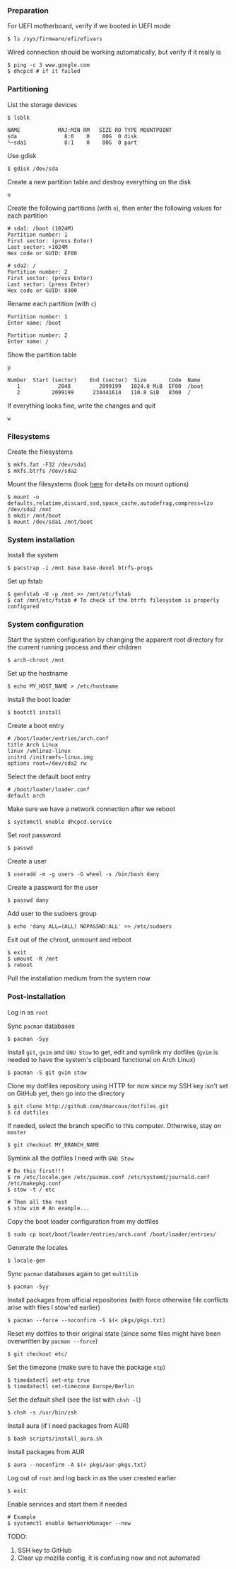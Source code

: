 ### Preparation

For UEFI motherboard, verify if we booted in UEFI mode
```
$ ls /sys/firmware/efi/efivars
```

Wired connection should be working automatically, but verify if it really is
```shell
$ ping -c 3 www.google.com
$ dhcpcd # if it failed
```

### Partitioning

List the storage devices
```
$ lsblk

NAME            MAJ:MIN RM   SIZE RO TYPE MOUNTPOINT
sda               8:0    0    80G  0 disk
└─sda1            8:1    0    80G  0 part
```

Use gdisk
```
$ gdisk /dev/sda
```

Create a new partition table and destroy everything on the disk
```
o
```

Create the following partitions (with `n`), then enter the following values for each partition
```
# sda1: /boot (1024M)
Partition number: 1
First sector: (press Enter)
Last sector: +1024M
Hex code or GUID: EF00
```

```
# sda2: /
Partition number: 2
First sector: (press Enter)
Last sector: (press Enter)
Hex code or GUID: 8300
```

Rename each partition (with `c`)
```
Partition number: 1
Enter name: /boot
```

```
Partition number: 2
Enter name: /
```

Show the partition table
```
p

Number  Start (sector)    End (sector)  Size       Code  Name
   1            2048         2099199   1024.0 MiB  EF00  /boot
   2          2099199      234441614   110.8 GiB   8300  /
```

If everything looks fine, write the changes and quit
```
w
```

### Filesystems

Create the filesystems
```
$ mkfs.fat -F32 /dev/sda1
$ mkfs.btrfs /dev/sda2
```

Mount the filesystems (look [here](https://btrfs.wiki.kernel.org/index.php/Mount_options) for details on mount options)
```
$ mount -o defaults,relatime,discard,ssd,space_cache,autodefrag,compress=lzo /dev/sda2 /mnt
$ mkdir /mnt/boot
$ mount /dev/sda1 /mnt/boot
```

### System installation

Install the system
```
$ pacstrap -i /mnt base base-devel btrfs-progs
```

Set up fstab
```
$ genfstab -U -p /mnt >> /mnt/etc/fstab
$ cat /mnt/etc/fstab # To check if the btrfs filesystem is properly configured
```

### System configuration

Start the system configuration by changing the apparent root directory for the current running process and their children
```
$ arch-chroot /mnt
```

Set up the hostname
```
$ echo MY_HOST_NAME > /etc/hostname
```

Install the boot loader
```
$ bootctl install
```

Create a boot entry
```shell
# /boot/loader/entries/arch.conf
title Arch Linux
linux /vmlinuz-linux
initrd /initramfs-linux.img
options root=/dev/sda2 rw
```

Select the default boot entry
```shell
# /boot/loader/loader.conf
default arch
```

Make sure we have a network connection after we reboot
```
$ systemctl enable dhcpcd.service
```

Set root password
```
$ passwd
```

Create a user
```
$ useradd -m -g users -G wheel -s /bin/bash dany
```

Create a password for the user
```
$ passwd dany
```

Add user to the sudoers group
```
$ echo 'dany ALL=(ALL) NOPASSWD:ALL' >> /etc/sudoers
```

Exit out of the chroot, unmount and reboot
```
$ exit
$ umount -R /mnt
$ reboot
```

Pull the installation medium from the system now

### Post-installation

Log in as `root`

Sync `pacman` databases
```
$ pacman -Syy
```

Install `git`, `gvim` and `GNU Stow` to get, edit and symlink my dotfiles (`gvim` is needed to have the system's clipboard functional on Arch Linux)
```
$ pacman -S git gvim stow
```

Clone my dotfiles repository using HTTP for now since my SSH key isn't set on GitHub yet, then go into the directory
```
$ git clone http://github.com/dmarcoux/dotfiles.git
$ cd dotfiles
```

If needed, select the branch specific to this computer. Otherwise, stay on `master`
```
$ git checkout MY_BRANCH_NAME
```

Symlink all the dotfiles I need with `GNU Stow`
```shell
# Do this first!!!
$ rm /etc/locale.gen /etc/pacman.conf /etc/systemd/journald.conf /etc/makepkg.conf
$ stow -t / etc

# Then all the rest
$ stow vim # An example...
```

Copy the boot loader configuration from my dotfiles
```
$ sudo cp boot/boot/loader/entries/arch.conf /boot/loader/entries/
```

Generate the locales
```
$ locale-gen
```

Sync `pacman` databases again to get `multilib`
```
$ pacman -Syy
```

Install packages from official repositories (with force otherwise file conflicts arise with files I stow'ed earlier)
```
$ pacman --force --noconfirm -S $(< pkgs/pkgs.txt)
```

Reset my dotfiles to their original state (since some files might have been overwritten by `pacman --force`)
```
$ git checkout etc/
```

Set the timezone (make sure to have the package `ntp`)
```
$ timedatectl set-ntp true
$ timedatectl set-timezone Europe/Berlin
```

Set the default shell (see the list with `chsh -l`)
```
$ chsh -s /usr/bin/zsh
```

Install aura (if I need packages from AUR)
```
$ bash scripts/install_aura.sh
```

Install packages from AUR
```
$ aura --noconfirm -A $(< pkgs/aur-pkgs.txt)
```

Log out of `root` and log back in as the user created earlier
```
$ exit
```

Enable services and start them if needed
```
# Example
$ systemctl enable NetworkManager --now
```

TODO:
1. SSH key to GitHub
2. Clear up mozilla config, it is confusing now and not automated
